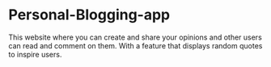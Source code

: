 # Personal-Blogging-app
This website where you can create and share your opinions and other users can read and comment on them. With a feature that displays random quotes to inspire users.
